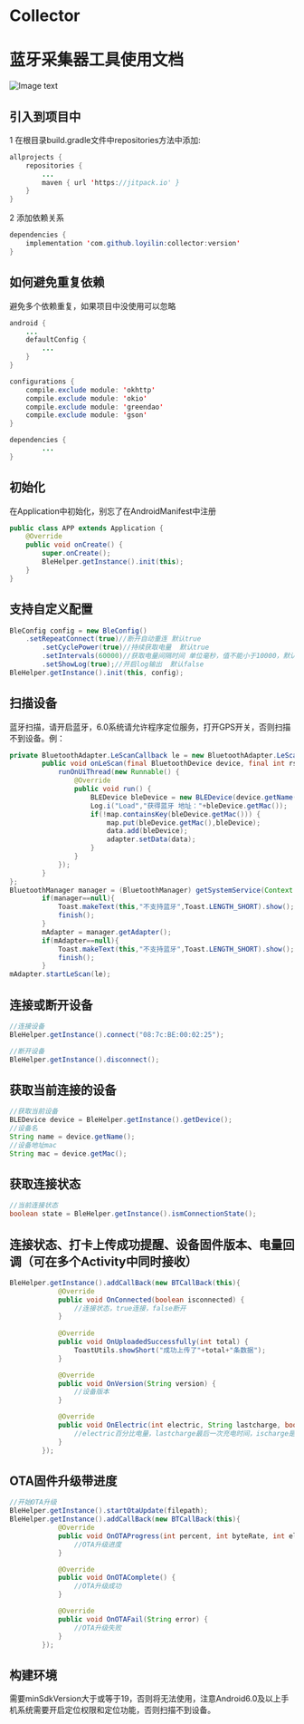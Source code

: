 # Collector
# 蓝牙采集器工具使用文档
![Image text](https://raw.github.com/yourName/repositpry/master/yourprojectName/img-folder/test.jpg)

## 引入到项目中
1 在根目录build.gradle文件中repositories方法中添加:
````Java
allprojects {
	repositories {
		...
		maven { url 'https://jitpack.io' }
	}
}
````

2 添加依赖关系
````Java
dependencies {
	implementation 'com.github.loyilin:collector:version'
}
````

## 如何避免重复依赖
避免多个依赖重复，如果项目中没使用可以忽略
```Java
android {
    ...
    defaultConfig {
        ...
    }
}

configurations {
    compile.exclude module: 'okhttp'
    compile.exclude module: 'okio'
    compile.exclude module: 'greendao'
    compile.exclude module: 'gson'
}

dependencies {
        ...
}
````

## 初始化
在Application中初始化，别忘了在AndroidManifest中注册
```Java
public class APP extends Application {
    @Override
    public void onCreate() {
        super.onCreate();
        BleHelper.getInstance().init(this);
    }
}
````
## 支持自定义配置
```Java
BleConfig config = new BleConfig()
   	.setRepeatConnect(true)//断开自动重连 默认true
        .setCyclePower(true)//持续获取电量  默认true
        .setIntervals(60000)//获取电量间隔时间 单位毫秒，值不能小于10000，默认10000
        .setShowLog(true);//开启log输出  默认false
BleHelper.getInstance().init(this, config);
````

## 扫描设备
蓝牙扫描，请开启蓝牙，6.0系统请允许程序定位服务，打开GPS开关，否则扫描不到设备。例：
```Java
private BluetoothAdapter.LeScanCallback le = new BluetoothAdapter.LeScanCallback() {
        public void onLeScan(final BluetoothDevice device, final int rssi, byte[] scanRecord) {
            runOnUiThread(new Runnable() {
                @Override
                public void run() {
                    BLEDevice bleDevice = new BLEDevice(device.getName(), device.getAddress(), rssi);
                    Log.i("Load","获得蓝牙 地址："+bleDevice.getMac());
                    if(!map.containsKey(bleDevice.getMac())) {
                        map.put(bleDevice.getMac(),bleDevice);
                        data.add(bleDevice);
                        adapter.setData(data);
                    }
                }
            });
        }
};
BluetoothManager manager = (BluetoothManager) getSystemService(Context.BLUETOOTH_SERVICE);
        if(manager==null){
            Toast.makeText(this,"不支持蓝牙",Toast.LENGTH_SHORT).show();
            finish();
        }
        mAdapter = manager.getAdapter();
        if(mAdapter==null){
            Toast.makeText(this,"不支持蓝牙",Toast.LENGTH_SHORT).show();
            finish();
        }
mAdapter.startLeScan(le);
````

## 连接或断开设备
```Java
//连接设备
BleHelper.getInstance().connect("08:7c:BE:00:02:25");

//断开设备
BleHelper.getInstance().disconnect();
````

## 获取当前连接的设备
```Java
//获取当前设备
BLEDevice device = BleHelper.getInstance().getDevice();
//设备名
String name = device.getName();
//设备地址mac
String mac = device.getMac();
````

## 获取连接状态
```Java
//当前连接状态
boolean state = BleHelper.getInstance().ismConnectionState();
````


## 连接状态、打卡上传成功提醒、设备固件版本、电量回调（可在多个Activity中同时接收）
```Java
BleHelper.getInstance().addCallBack(new BTCallBack(this){
            @Override
            public void OnConnected(boolean isconnected) {
                //连接状态，true连接，false断开
            }
            
            @Override
            public void OnUploadedSuccessfully(int total) {
                ToastUtils.showShort("成功上传了"+total+"条数据");
            }

            @Override
            public void OnVersion(String version) {
                //设备版本
            }

            @Override
            public void OnElectric(int electric, String lastcharge, boolean ischarge) {
                //electric百分比电量，lastcharge最后一次充电时间，ischarge是否正在充电
            }
        });
````


## OTA固件升级带进度
```Java
//开始OTA升级
BleHelper.getInstance().startOtaUpdate(filepath);
BleHelper.getInstance().addCallBack(new BTCallBack(this){
            @Override
            public void OnOTAProgress(int percent, int byteRate, int elapsedTime) {
                //OTA升级进度
            }

            @Override
            public void OnOTAComplete() {
                //OTA升级成功
            }

            @Override
            public void OnOTAFail(String error) {
                //OTA升级失败
            }
        });
````

## 构建环境
需要minSdkVersion大于或等于19，否则将无法使用，注意Android6.0及以上手机系统需要开启定位权限和定位功能，否则扫描不到设备。



